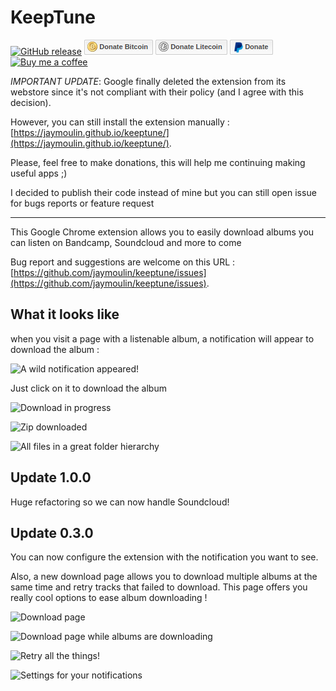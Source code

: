 KeepTune
==
[![GitHub release](https://img.shields.io/github/release/jaymoulin/keeptune.svg)](https://jaymoulin.github.io/keeptune/releases)
[![Bitcoin donation](https://github.com/jaymoulin/jaymoulin.github.io/raw/master/btc.png "Bitcoin donation")](https://m.freewallet.org/id/374ad82e/btc)
[![Litecoin donation](https://github.com/jaymoulin/jaymoulin.github.io/raw/master/ltc.png "Litecoin donation")](https://m.freewallet.org/id/374ad82e/ltc)
[![PayPal donation](https://github.com/jaymoulin/jaymoulin.github.io/raw/master/ppl.png "PayPal donation")](https://www.paypal.me/jaymoulin)
[![Buy me a coffee](https://www.buymeacoffee.com/assets/img/custom_images/orange_img.png "Buy me a coffee")](https://www.buymeacoffee.com/3Yu8ajd7W)


*IMPORTANT UPDATE*: Google finally deleted the extension from its webstore since it's not compliant with their policy (and I agree with this decision).

However, you can still install the extension manually : [https://jaymoulin.github.io/keeptune/](https://jaymoulin.github.io/keeptune/).

Please, feel free to make donations, this will help me continuing making useful apps ;)

I decided to publish their code instead of mine but you can still open issue for bugs reports or feature request

_____


This Google Chrome extension allows you to easily download albums you can listen on Bandcamp, Soundcloud and more to come

Bug report and suggestions are welcome on this URL : [https://github.com/jaymoulin/keeptune/issues](https://github.com/jaymoulin/keeptune/issues).

## What it looks like

when you visit a page with a listenable album, a notification will appear to download the album :

![A wild notification appeared!](https://jaymoulin.github.io/keeptune/notif-1.png "A wild notification appeared!")

Just click on it to download the album

![Download in progress](https://jaymoulin.github.io/keeptune/notif-2.png "Download in progress")

![Zip downloaded](https://jaymoulin.github.io/keeptune/zip.png "Zip downloaded")

![All files in a great folder hierarchy](https://jaymoulin.github.io/keeptune/folder.png "All files in a great folder hierarchy")

## Update 1.0.0

Huge refactoring so we can now handle Soundcloud!

## Update 0.3.0

You can now configure the extension with the notification you want to see.

Also, a new download page allows you to download multiple albums at the same time and retry tracks that failed to download.
This page offers you really cool options to ease album downloading ! 
 
 ![Download page](https://jaymoulin.github.io/keeptune/downloadPage.png "Download page")
 
 ![Download page while albums are downloading](https://jaymoulin.github.io/keeptune/downloadPageProgress.png "Download page while albums are downloading")
 
 ![Retry all the things!](https://jaymoulin.github.io/keeptune/retryAll.png "Retry all the things!")
 
 ![Settings for your notifications](https://jaymoulin.github.io/keeptune/settings.png "Settings for your notifications")
 
